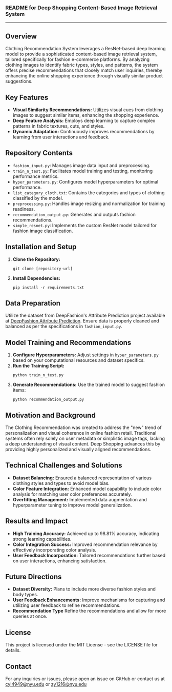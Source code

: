 ### README for Deep Shopping Content-Based Image Retrieval System

---

## Overview
Clothing Recommendation System  leverages a ResNet-based deep learning model to provide a sophisticated content-based image retrieval system, tailored specifically for fashion e-commerce platforms. By analyzing clothing images to identify fabric types, styles, and patterns, the system offers precise recommendations that closely match user inquiries, thereby enhancing the online shopping experience through visually similar product suggestions.

## Key Features
- **Visual Similarity Recommendations:** Utilizes visual cues from clothing images to suggest similar items, enhancing the shopping experience.
- **Deep Feature Analysis:** Employs deep learning to capture complex patterns in fabric textures, cuts, and styles.
- **Dynamic Adaptation:** Continuously improves recommendations by learning from user interactions and feedback.

## Repository Contents
- `fashion_input.py`: Manages image data input and preprocessing.
- `train_n_test.py`: Facilitates model training and testing, monitoring performance metrics.
- `hyper_parameters.py`: Configures model hyperparameters for optimal performance.
- `list_category_cloth.txt`: Contains the categories and types of clothing classified by the model.
- `preprocessing.py`: Handles image resizing and normalization for training readiness.
- `recommendation_output.py`: Generates and outputs fashion recommendations.
- `simple_resnet.py`: Implements the custom ResNet model tailored for fashion image classification.

## Installation and Setup
1. **Clone the Repository:**
   ```
   git clone [repository-url]
   ```
2. **Install Dependencies:**
   ```
   pip install -r requirements.txt
   ```

## Data Preparation
Utilize the dataset from DeepFashion's Attribute Prediction project available at [DeepFashion Attribute Prediction](https://mmlab.ie.cuhk.edu.hk/projects/DeepFashion/AttributePrediction.html). Ensure data is properly cleaned and balanced as per the specifications in `fashion_input.py`.

## Model Training and Recommendations
1. **Configure Hyperparameters:**
   Adjust settings in `hyper_parameters.py` based on your computational resources and dataset specifics.
2. **Run the Training Script:**
   ```
   python train_n_test.py
   ```
3. **Generate Recommendations:**
   Use the trained model to suggest fashion items:
   ```
   python recommendation_output.py
   ```

## Motivation and Background
The Clothing Recommendation was created to address the "new" trend of personalization and visual coherence in online fashion retail. Traditional systems often rely solely on user metadata or simplistic image tags, lacking a deep understanding of visual content. Deep Shopping advances this by providing highly personalized and visually aligned recommendations.

## Technical Challenges and Solutions
- **Dataset Balancing:** Ensured a balanced representation of various clothing styles and types to avoid model bias.
- **Color Feature Integration:** Enhanced model capability to include color analysis for matching user color preferences accurately.
- **Overfitting Management:** Implemented data augmentation and hyperparameter tuning to improve model generalization.

## Results and Impact
- **High Training Accuracy:** Achieved up to 98.81% accuracy, indicating strong learning capabilities.
- **Color Integration Success:** Improved recommendation relevance by effectively incorporating color analysis.
- **User Feedback Incorporation:** Tailored recommendations further based on user interactions, enhancing satisfaction.

## Future Directions
- **Dataset Diversity:** Plans to include more diverse fashion styles and body types.
- **User Feedback Enhancements:** Improve mechanisms for capturing and utilizing user feedback to refine recommendations.
- **Recommendation Type** Refine the recommendations and allow for more queries at once. 

## License
This project is licensed under the MIT License - see the LICENSE file for details.

## Contact
For any inquiries or issues, please open an issue on GitHub or contact us at cyl4949@nyu.edu or zy1216@nyu.edu

